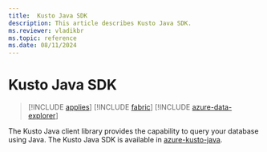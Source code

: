 ```yaml
---
title:  Kusto Java SDK
description: This article describes Kusto Java SDK.
ms.reviewer: vladikbr
ms.topic: reference
ms.date: 08/11/2024
---
```


# Kusto Java SDK

> [!INCLUDE [applies](../../includes/applies-to-version/applies.md)] [!INCLUDE [fabric](../../includes/applies-to-version/fabric.md)] [!INCLUDE [azure-data-explorer](../../includes/applies-to-version/azure-data-explorer.md)]

The Kusto Java client library provides the capability to query your database using Java.
The Kusto Java SDK is available in [azure-kusto-java](https://github.com/Azure/azure-kusto-java).
